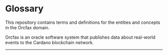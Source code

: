 # Glossary

This repository contains terms and definitions for the entities and concepts in the Orcfax domain.

Orcfax is an oracle software system that publishes data about real-world events to the Cardano blockchain network.

--------
